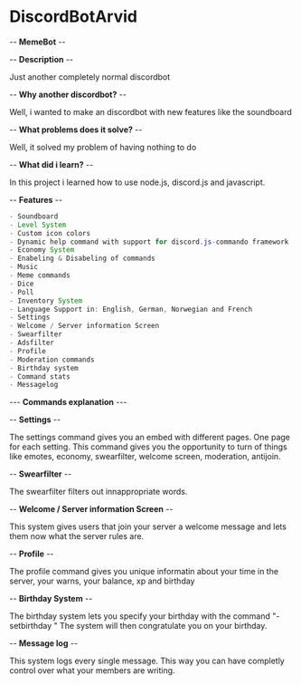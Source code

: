 # DiscordBotArvid


-- **MemeBot** --


-- **Description** --

Just another completely normal discordbot



-- **Why another discordbot?** --

Well, i wanted to make an discordbot with new features like the soundboard


-- **What problems does it solve?** --

Well, it solved my problem of having nothing to do


-- **What did i learn?** --

In this project i learned how to use node.js, discord.js and javascript. 


-- **Features** --
```java
- Soundboard
- Level System
- Custom icon colors
- Dynamic help command with support for discord.js-commando framework
- Economy System
- Enabeling & Disabeling of commands
- Music
- Meme commands
- Dice
- Poll
- Inventory System
- Language Support in: English, German, Norwegian and French
- Settings
- Welcome / Server information Screen
- Swearfilter
- Adsfilter
- Profile
- Moderation commands
- Birthday system
- Command stats
- Messagelog
```
--- **Commands explanation** ---

-- **Settings** --
        
The settings command gives you an embed with different pages. One page for each setting.
This command gives you the opportunity to turn of things like emotes, economy, swearfilter, welcome screen, moderation, antijoin.


-- **Swearfilter** --
                
The swearfilter filters out innappropriate words.


-- **Welcome / Server information Screen** --

This system gives users that join your server a welcome message and lets them now what the server rules are.

    
-- **Profile** --

The profile command gives you unique informatin about your time in the server, your warns, your balance, xp and birthday


-- **Birthday System** --

The birthday system lets you specify your birthday with the command "-setbirthday <date>"
The system will then congratulate you on your birthday.


-- **Message log** --

This system logs every single message. This way you can have completly control over what your members are writing.
